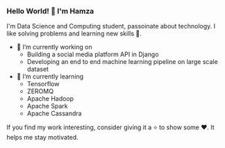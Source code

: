 ### Hello World! 👋 I'm Hamza



I'm Data Science and Computing student, passoinate about technology. I like solving problems and learning new skills 📖. 

- 🔭 I’m currently working on 
  - Building a social media platform API in Django 
  - Developing an end to end machine learning pipeline on large scale dataset 
- 🌱 I’m currently learning
  - Tensorflow
  - ZEROMQ
  - Apache Hadoop
  - Apache Spark
  - Apache Cassandra
 <!--
- 👯 I’m looking to collaborate on ...
- 🤔 I’m looking for help with ...
- 💬 Ask me about ...
- 📫 How to reach me: ...
- 😄 Pronouns: ...
- ⚡ Fun fact: ...
-
-->

If you find my work interesting, consider giving it a ⭐ to show some ❤️. It helps me stay motivated.
